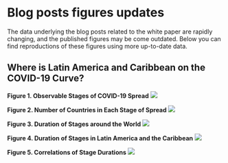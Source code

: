 #  Blog posts figures updates

The data underlying the blog posts related to the white paper are rapidly changing, and the published figures may be come outdated. Below you can find reproductions of these figures using more up-to-date data.

## Where is Latin America and Caribbean on the COVID-19 Curve?

**Figure 1. Observable Stages of COVID-19 Spread**
![](https://github.com/jpchauvin/covid_policies/updates/assets/stages.png)

**Figure 2. Number of Countries in Each Stage of Spread**
![](https://github.com/jpchauvin/covid_policies/updates/assets/countries_today.png)

**Figure 3. Duration of Stages around the World**
![](https://github.com/jpchauvin/covid_policies/updates/assets/regions_stage_duration.png)

**Figure 4. Duration of Stages in Latin America and the Caribbean**
![](https://github.com/jpchauvin/covid_policies/updates/assets/lac_stage_duration.png)

**Figure 5. Correlations of Stage Durations**
![](https://github.com/jpchauvin/covid_policies/updates/assets/correlation_A_B_C.png)
